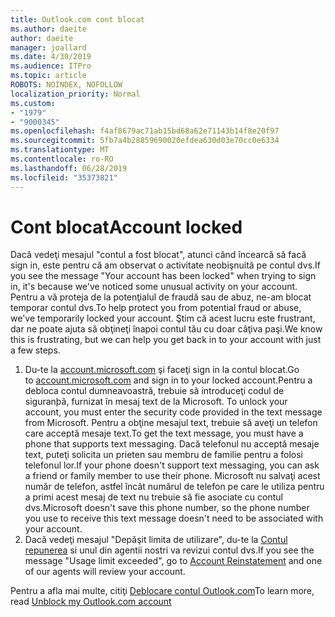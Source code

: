 ```yaml
---
title: Outlook.com cont blocat
ms.author: daeite
author: daeite
manager: joallard
ms.date: 4/30/2019
ms.audience: ITPro
ms.topic: article
ROBOTS: NOINDEX, NOFOLLOW
localization_priority: Normal
ms.custom:
- "1979"
- "9000345"
ms.openlocfilehash: f4af8679ac71ab15bd68a62e71143b14f8e20f97
ms.sourcegitcommit: 5fb7a4b28859690020efdea630d03e70cc0e6334
ms.translationtype: MT
ms.contentlocale: ro-RO
ms.lasthandoff: 06/28/2019
ms.locfileid: "35373821"
---
```

# <a name="account-locked"></a><span data-ttu-id="e8b05-102">Cont blocat</span><span class="sxs-lookup"><span data-stu-id="e8b05-102">Account locked</span></span>

<span data-ttu-id="e8b05-103">Dacă vedeţi mesajul "contul a fost blocat", atunci când încearcă să facă sign in, este pentru că am observat o activitate neobişnuită pe contul dvs.</span><span class="sxs-lookup"><span data-stu-id="e8b05-103">If you see the message "Your account has been locked" when trying to sign in, it's because we've noticed some unusual activity on your account.</span></span> <span data-ttu-id="e8b05-104">Pentru a vă proteja de la potenţialul de fraudă sau de abuz, ne-am blocat temporar contul dvs.</span><span class="sxs-lookup"><span data-stu-id="e8b05-104">To help protect you from potential fraud or abuse, we've temporarily locked your account.</span></span> <span data-ttu-id="e8b05-105">Ştim că acest lucru este frustrant, dar ne poate ajuta să obţineţi înapoi contul tău cu doar câţiva paşi.</span><span class="sxs-lookup"><span data-stu-id="e8b05-105">We know this is frustrating, but we can help you get back in to your account with just a few steps.</span></span>

1. <span data-ttu-id="e8b05-106">Du-te la [account.microsoft.com](https://go.microsoft.com/fwlink/?linkid=2090484) şi faceţi sign in la contul blocat.</span><span class="sxs-lookup"><span data-stu-id="e8b05-106">Go to [account.microsoft.com](https://go.microsoft.com/fwlink/?linkid=2090484) and sign in to your locked account.</span></span><span data-ttu-id="e8b05-107">Pentru a debloca contul dumneavoastră, trebuie să introduceţi codul de siguranþã, furnizat în mesaj text de la Microsoft.</span><span class="sxs-lookup"><span data-stu-id="e8b05-107"> To unlock your account, you must enter the security code provided in the text message from Microsoft.</span></span> <span data-ttu-id="e8b05-108">Pentru a obţine mesajul text, trebuie să aveţi un telefon care acceptă mesaje text.</span><span class="sxs-lookup"><span data-stu-id="e8b05-108">To get the text message, you must have a phone that supports text messaging.</span></span> <span data-ttu-id="e8b05-109">Dacă telefonul nu acceptă mesaje text, puteţi solicita un prieten sau membru de familie pentru a folosi telefonul lor.</span><span class="sxs-lookup"><span data-stu-id="e8b05-109">If your phone doesn't support text messaging, you can ask a friend or family member to use their phone.</span></span> <span data-ttu-id="e8b05-110">Microsoft nu salvaţi acest număr de telefon, astfel încât numărul de telefon pe care le utiliza pentru a primi acest mesaj de text nu trebuie să fie asociate cu contul dvs.</span><span class="sxs-lookup"><span data-stu-id="e8b05-110">Microsoft doesn't save this phone number, so the phone number you use to receive this text message doesn't need to be associated with your account.</span></span>
2. <span data-ttu-id="e8b05-111">Dacă vedeţi mesajul "Depăşit limita de utilizare", du-te la [Contul repunerea](https://go.microsoft.com/fwlink/?linkid=2090483) si unul din agentii nostri va revizui contul dvs.</span><span class="sxs-lookup"><span data-stu-id="e8b05-111">If you see the message "Usage limit exceeded", go to [Account Reinstatement](https://go.microsoft.com/fwlink/?linkid=2090483) and one of our agents will review your account.</span></span>

<span data-ttu-id="e8b05-112">Pentru a afla mai multe, citiţi [Deblocare contul Outlook.com](https://support.office.com/article/f4ad2701-d166-4d8b-8a6a-9af2a1f8a4c4)</span><span class="sxs-lookup"><span data-stu-id="e8b05-112">To learn more, read [Unblock my Outlook.com account](https://support.office.com/article/f4ad2701-d166-4d8b-8a6a-9af2a1f8a4c4)</span></span> 